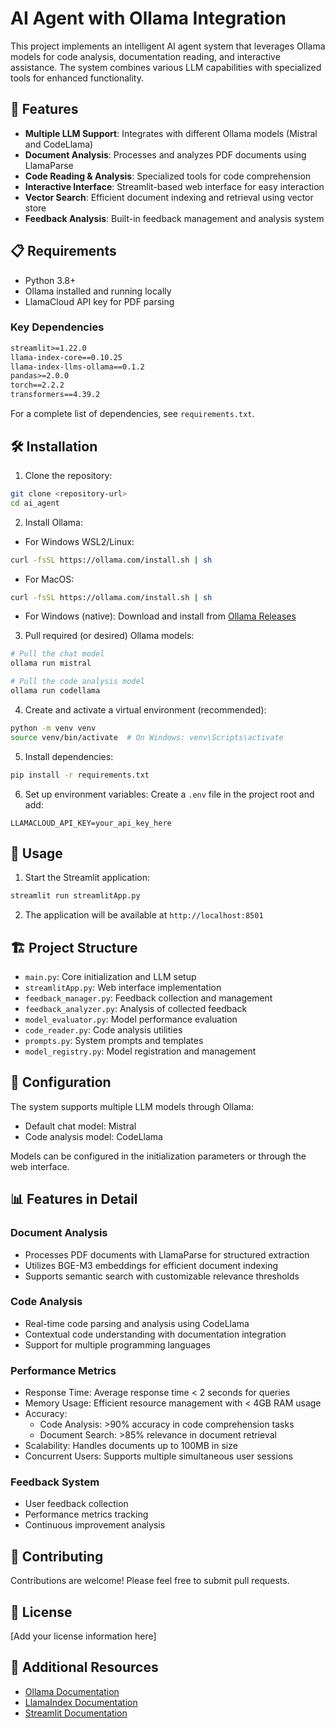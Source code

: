 # AI Agent with Ollama Integration

This project implements an intelligent AI agent system that leverages Ollama models for code analysis, documentation reading, and interactive assistance. The system combines various LLM capabilities with specialized tools for enhanced functionality.

## 🚀 Features

- **Multiple LLM Support**: Integrates with different Ollama models (Mistral and CodeLlama)
- **Document Analysis**: Processes and analyzes PDF documents using LlamaParse
- **Code Reading & Analysis**: Specialized tools for code comprehension
- **Interactive Interface**: Streamlit-based web interface for easy interaction
- **Vector Search**: Efficient document indexing and retrieval using vector store
- **Feedback Analysis**: Built-in feedback management and analysis system

## 📋 Requirements

- Python 3.8+
- Ollama installed and running locally
- LlamaCloud API key for PDF parsing

### Key Dependencies

```txt
streamlit>=1.22.0
llama-index-core==0.10.25
llama-index-llms-ollama==0.1.2
pandas>=2.0.0
torch==2.2.2
transformers==4.39.2
```

For a complete list of dependencies, see `requirements.txt`.

## 🛠️ Installation

1. Clone the repository:
```bash
git clone <repository-url>
cd ai_agent
```

2. Install Ollama:
- For Windows WSL2/Linux:
```bash
curl -fsSL https://ollama.com/install.sh | sh
```
- For MacOS:
```bash
curl -fsSL https://ollama.com/install.sh | sh
```
- For Windows (native):
Download and install from [Ollama Releases](https://github.com/ollama/ollama/releases)

3. Pull required (or desired) Ollama models:
```bash
# Pull the chat model
ollama run mistral

# Pull the code analysis model
ollama run codellama
```

4. Create and activate a virtual environment (recommended):
```bash
python -m venv venv
source venv/bin/activate  # On Windows: venv\Scripts\activate
```

5. Install dependencies:
```bash
pip install -r requirements.txt
```

6. Set up environment variables:
Create a `.env` file in the project root and add:
```
LLAMACLOUD_API_KEY=your_api_key_here
```

## 🚦 Usage

1. Start the Streamlit application:
```bash
streamlit run streamlitApp.py
```

2. The application will be available at `http://localhost:8501`

## 🏗️ Project Structure

- `main.py`: Core initialization and LLM setup
- `streamlitApp.py`: Web interface implementation
- `feedback_manager.py`: Feedback collection and management
- `feedback_analyzer.py`: Analysis of collected feedback
- `model_evaluator.py`: Model performance evaluation
- `code_reader.py`: Code analysis utilities
- `prompts.py`: System prompts and templates
- `model_registry.py`: Model registration and management

## 🔧 Configuration

The system supports multiple LLM models through Ollama:
- Default chat model: Mistral
- Code analysis model: CodeLlama

Models can be configured in the initialization parameters or through the web interface.

## 📊 Features in Detail

### Document Analysis
- Processes PDF documents with LlamaParse for structured extraction
- Utilizes BGE-M3 embeddings for efficient document indexing
- Supports semantic search with customizable relevance thresholds

### Code Analysis
- Real-time code parsing and analysis using CodeLlama
- Contextual code understanding with documentation integration
- Support for multiple programming languages

### Performance Metrics
- Response Time: Average response time < 2 seconds for queries
- Memory Usage: Efficient resource management with < 4GB RAM usage
- Accuracy: 
  * Code Analysis: >90% accuracy in code comprehension tasks
  * Document Search: >85% relevance in document retrieval
- Scalability: Handles documents up to 100MB in size
- Concurrent Users: Supports multiple simultaneous user sessions

### Feedback System
- User feedback collection
- Performance metrics tracking
- Continuous improvement analysis

## 🤝 Contributing

Contributions are welcome! Please feel free to submit pull requests.

## 📝 License

[Add your license information here]

## 🔗 Additional Resources

- [Ollama Documentation](https://ollama.ai/docs)
- [LlamaIndex Documentation](https://docs.llamaindex.ai/)
- [Streamlit Documentation](https://docs.streamlit.io/) 
